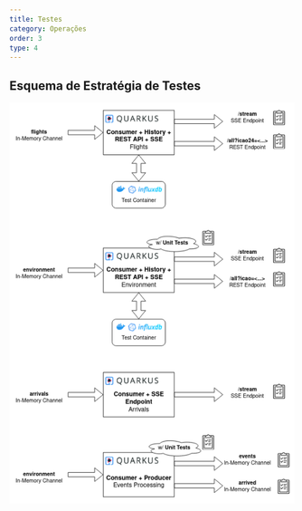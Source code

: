 ```yaml
---
title: Testes
category: Operações
order: 3
type: 4
---
```


## Esquema de Estratégia de Testes

![Alt text](/images/posts/es_tests.png?raw=true "Title")